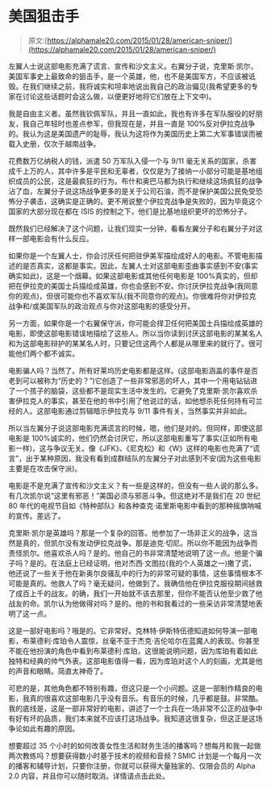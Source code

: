 # 美国狙击手

> 原文:[https://alphamale20.com/2015/01/28/american-sniper/](https://alphamale20.com/2015/01/28/american-sniper/)

左翼人士说这部电影充满了谎言、宣传和沙文主义。右翼分子说，克里斯·凯尔，美国军事史上最致命的狙击手，是一个英雄，他，也不是美国军方，不应该被诋毁。在我们继续之前，我将诚实和坦率地说出我自己的政治偏见(我希望更多的专家在讨论这些话题时会这么做，以便更好地将它们放在上下文中)。

我是自由主义者。虽然我钦佩军队，并且一直如此，我也有许多在军队服役的好朋友，我自己年轻时也差点参军，但我现在是，并且一直是 100%反对伊拉克战争的。我认为这是美国遗产的耻辱，我认为这将作为美国历史上第二大军事错误而被载入史册，仅次于越南战争。

花费数万亿纳税人的钱，派遣 50 万军队入侵一个与 9/11 毫无关系的国家，杀害成千上万的人，其中许多是平民和无辜者，仅仅是为了接纳一小部分可能是基地组织成员的公民，这是最疯狂的行为。布什和奥巴马都为执行和继续这场疯狂的战争沾了血，左翼分子说这场战争更多的是关于公司石油，而不是保护美国公民免受恐怖分子袭击，这确实是正确的。更不用说整个伊拉克战争是失败的，因为毕竟这个国家的大部分现在都在 ISIS 的控制之下，他们是比基地组织更坏的恐怖分子。

既然我们已经解决了这个问题，让我们现实一分钟，看看左翼分子和右翼分子对这样一部电影会有什么反应。

如果你是一个左翼人士，你会讨厌任何把驻伊美军描绘成好人的电影。不管电影描述的是否真实，这都是事实。因此，左翼人士对这部电影歪曲事实感到不安(事实确实如此)，这是一个烟幕。如果这部电影或其他任何电影是 100%真实的，但却把在伊拉克的美国士兵描绘成英雄，你也会感到不安。你讨厌伊拉克战争(我同意你的观点)，但很可能你也不喜欢军队(我不同意你的观点)。你很难将你对伊拉克战争和/或美国军队的政治观点与你对这部电影的感受分开。

另一方面，如果你是一个右翼保守派，你可能会捍卫任何把美国士兵描绘成英雄的电影，即使这部电影错误地描绘了这些人。所以当你读到讨厌这部电影的某某名人和为这部电影辩护的某某名人时，只要记住这两个人都是从哪里来的就行了。很可能他们两个都不诚实。

电影骗人吗？当然了。所有好莱坞历史电影都是这样。(这部电影涵盖的事件是否老到可以被称为“历史的？”)它创造了一些非常邪恶的坏人，其中一个用电钻钻进了一个孩子的脑袋，这些都不是现实生活中发生的。它避免了克里斯·凯尔喜欢杀害伊拉克人的事实，甚至在他的书中引用了他说过的话，如他想杀死任何持有可兰经的人。这部电影通过剪辑暗示伊拉克与 9/11 事件有关，当然事实并非如此。

所以当左翼分子说这部电影充满谎言的时候，嗯，他们是对的。但同样，即使这部电影是 100%诚实的，他们仍然会讨厌它，所以这部电影重写了事实(正如所有电影一样)，这与争议无关。像《JFK》、《尼克松》和《W》这样的电影也充满了“谎言”，出于某种原因，我没有看到成群结队的左翼分子对此感到不安(因为这些电影主要是在攻击保守派)。

电影是不是充满了宣传和沙文主义？有一些是这样的，但没有一些人说的那么多。有几次凯尔说“这里有邪恶！”美国必须与邪恶斗争。但这绝对不是我们在 20 世纪 80 年代的电视节目如《特种部队》和各种查克·诺里斯电影中看到的那种摇旗呐喊的宣传。差远了。

克里斯·凯尔是英雄吗？那是一个复杂的回答。他参加了一场非正义的战争，这当然是真的，但凯尔没有发动伊拉克战争。那是迪克·切尼。所以你不能因为战争而责怪凯尔。他喜欢杀人吗？是的。他自己的书非常清楚地说明了这一点。他是个骗子吗？是的。在法庭上已经证明，他对杰西·文图拉(我的个人英雄之一)撒了谎，他还说了一些关于他在新奥尔良骚乱中的行为的非常可疑的事情，这些事情根本不可能是真的。他救人了吗？毫无疑问，他做到了。我确信他在伊拉克服役期间拯救了成百上千的战友。的确，我们一开始就不该去那里，但你不能否认他至少救了他战友的命。凯尔认为他做得对吗？是的。他的书和我看过的一些采访非常清楚地表明了这一点。

这是一部好电影吗？哦是的。它非常好。克林特·伊斯特伍德知道如何导演一部电影，布莱德利·库珀令人震惊，丝毫不亚于杰克·吉伦哈尔在蓝魔人的表现。你甚至不能在他扮演的角色中看到布莱德利·库珀，这很能说明问题，因为库珀有着如此独特和经典的帅气外表。这部电影值得一看，因为库珀对这个人的刻画，尤其是他的声音和眼睛。简直太神奇了。

可悲的是，其他角色都不特别有趣，但这只是一个小问题。这是一部制作精良的电影，我真的很喜欢这部电影几乎没有音乐。有音乐的时候，几乎都是鼓。非常酷。我的底线是，这是一部非常好的电影，讲述了一个士兵在一场非常不公正的战争中有好有坏的品质，我们本来就不应该打这场战争。我知道这很复杂，但这正是这场争论如此有趣的原因。

想要超过 35 个小时的如何改善女性生活和财务生活的播客吗？想每月和我一起做两次教练吗？想要获得数小时基于技术的视频和音频？SMIC 计划是一个每月一次的播客和辅导计划，只要你注册，你就可以获得大量独家的、仅限会员的 Alpha 2.0 内容，并且你可以随时取消。详情请点击此处。